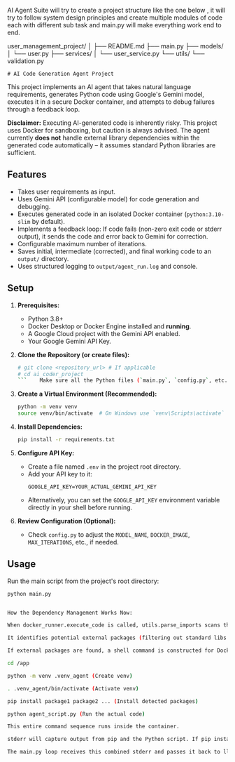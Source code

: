 AI Agent Suite will try to create a project structure like the one below , it will try to follow system design principles and create multiple modules of code
each with different sub task and main.py will make everything work end to end.

user_management_project/
│
├── README.md
├── main.py
├── models/
│   └── user.py
├── services/
│   └── user_service.py
└── utils/
    └── validation.py


    # AI Code Generation Agent Project

This project implements an AI agent that takes natural language requirements, generates Python code using Google's Gemini model, executes it in a secure Docker container, and attempts to debug failures through a feedback loop.

**Disclaimer:** Executing AI-generated code is inherently risky. This project uses Docker for sandboxing, but caution is always advised. The agent currently **does not** handle external library dependencies within the generated code automatically – it assumes standard Python libraries are sufficient.

## Features

*   Takes user requirements as input.
*   Uses Gemini API (configurable model) for code generation and debugging.
*   Executes generated code in an isolated Docker container (`python:3.10-slim` by default).
*   Implements a feedback loop: If code fails (non-zero exit code or stderr output), it sends the code and error back to Gemini for correction.
*   Configurable maximum number of iterations.
*   Saves initial, intermediate (corrected), and final working code to an `output/` directory.
*   Uses structured logging to `output/agent_run.log` and console.

## Setup

1.  **Prerequisites:**
    *   Python 3.8+
    *   Docker Desktop or Docker Engine installed and **running**.
    *   A Google Cloud project with the Gemini API enabled.
    *   Your Google Gemini API Key.

2.  **Clone the Repository (or create files):**
    ```bash
    # git clone <repository_url> # If applicable
    # cd ai_coder_project
    ```    Make sure all the Python files (`main.py`, `config.py`, etc.) and the `output/` directory exist as described above.

3.  **Create a Virtual Environment (Recommended):**
    ```bash
    python -m venv venv
    source venv/bin/activate  # On Windows use `venv\Scripts\activate`
    ```

4.  **Install Dependencies:**
    ```bash
    pip install -r requirements.txt
    ```

5.  **Configure API Key:**
    *   Create a file named `.env` in the project root directory.
    *   Add your API key to it:
        ```
        GOOGLE_API_KEY=YOUR_ACTUAL_GEMINI_API_KEY
        ```
    *   Alternatively, you can set the `GOOGLE_API_KEY` environment variable directly in your shell before running.

6.  **Review Configuration (Optional):**
    *   Check `config.py` to adjust the `MODEL_NAME`, `DOCKER_IMAGE`, `MAX_ITERATIONS`, etc., if needed.

## Usage

Run the main script from the project's root directory:

```bash
python main.py


How the Dependency Management Works Now:

When docker_runner.execute_code is called, utils.parse_imports scans the generated code.

It identifies potential external packages (filtering out standard libs using stdlib_list).

If external packages are found, a shell command is constructed for Docker:

cd /app

python -m venv .venv_agent (Create venv)

. .venv_agent/bin/activate (Activate venv)

pip install package1 package2 ... (Install detected packages)

python agent_script.py (Run the actual code)

This entire command sequence runs inside the container.

stderr will capture output from pip and the Python script. If pip install fails, the script execution might not even start, but the error will be in stderr.

The main.py loop receives this combined stderr and passes it back to llm_handler.debug_code if the execution fails (non-zero exit code). The LLM now has context about potential installation failures or runtime errors after installation.